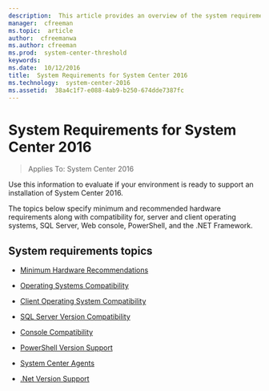 ```yaml
---
description:  This article provides an overview of the system requirements for System Center 2016.
manager:  cfreeman
ms.topic:  article
author:  cfreemanwa
ms.author: cfreeman
ms.prod:  system-center-threshold
keywords:  
ms.date:  10/12/2016
title:  System Requirements for System Center 2016
ms.technology:  system-center-2016
ms.assetid:  38a4c1f7-e088-4ab9-b250-674dde7387fc
---
```


# System Requirements for System Center 2016

>Applies To: System Center 2016

Use this information to evaluate if your environment is ready to support an installation of System Center 2016.

The topics below specify minimum and recommended hardware requirements along with compatibility  for, server and client operating systems, SQL Server, Web console, PowerShell, and the .NET Framework.

## System requirements topics

-   [Minimum Hardware Recommendations](Minimum-Hardware-Recommendations.md)

-   [Operating Systems Compatibility](Operating-Systems-Compatibility.md)

-   [Client Operating System Compatibility](Client-Operating-System-Compatibility.md)

-   [SQL Server Version Compatibility](SQL-Server-Version-Compatibility.md)

-   [Console Compatibility](Console-Compatibility.md)

-   [PowerShell Version Support](PowerShell-Version-Support.md)

-   [System Center Agents](System-Center-Agents.md)

-   [.Net Version Support](Dot-Net-Version-Support.md)
